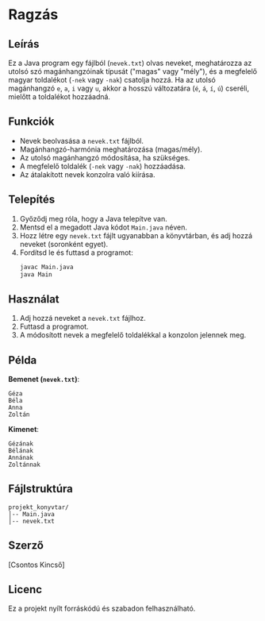 # Ragzás

## Leírás
Ez a Java program egy fájlból (`nevek.txt`) olvas neveket, meghatározza az utolsó szó magánhangzóinak típusát ("magas" vagy "mély"), és a megfelelő magyar toldalékot (`-nek` vagy `-nak`) csatolja hozzá. Ha az utolsó magánhangzó `e`, `a`, `i` vagy `u`, akkor a hosszú változatára (`é`, `á`, `í`, `ú`) cseréli, mielőtt a toldalékot hozzáadná.

## Funkciók
- Nevek beolvasása a `nevek.txt` fájlból.
- Magánhangzó-harmónia meghatározása (magas/mély).
- Az utolsó magánhangzó módosítása, ha szükséges.
- A megfelelő toldalék (`-nek` vagy `-nak`) hozzáadása.
- Az átalakított nevek konzolra való kiírása.

## Telepítés
1. Győződj meg róla, hogy a Java telepítve van.
2. Mentsd el a megadott Java kódot `Main.java` néven.
3. Hozz létre egy `nevek.txt` fájlt ugyanabban a könyvtárban, és adj hozzá neveket (soronként egyet).
4. Fordítsd le és futtasd a programot:
   ```sh
   javac Main.java
   java Main
   ```

## Használat
1. Adj hozzá neveket a `nevek.txt` fájlhoz.
2. Futtasd a programot.
3. A módosított nevek a megfelelő toldalékkal a konzolon jelennek meg.

## Példa
**Bemenet (`nevek.txt`)**:
```
Géza
Béla
Anna
Zoltán
```

**Kimenet**:
```
Gézának
Bélának
Annának
Zoltánnak
```

## Fájlstruktúra
```
projekt_konyvtar/
│-- Main.java
│-- nevek.txt
```

## Szerző
[Csontos Kincső]

## Licenc
Ez a projekt nyílt forráskódú és szabadon felhasználható.

